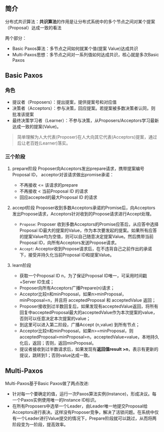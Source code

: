 ## 简介

分布式共识算法：**共识算法**的作用是让分布式系统中的多个节点之间对某个提案（Proposal）达成一致的看法

两个部分：
- Basic Paxos算法：多节点之间如何就某个值(提案 Value)达成共识
- Multi-Paxos思想：多节点之间对一系列值如何达成共识，核心就是多次Basic Paxos

## Basic Paxos
### 角色

- 提议者（Proposers）：提出提案，提供提案号和对应值
- 决策者（Acceptors）：参与决策，回应提案。若提案被多数决策者认同，则批准该提案
- 最终决策学习者（Learner）：不参与决策，从Proposers/Acceptors学习最新达成一致的提案(Value)。

> 简单理解为人大代表(Proposer)在人大向其它代表(Acceptors)提案，通过后让老百姓(Learner)落实。

### 三个阶段

1. prepare阶段
	Proposer向Acceptors发出prepare请求，携带提案编号Proposal ID，
	acceptor对该请求做出promise承诺：
	- 不再接收 <= 该请求的prepare
	- 不再接收 < 当前Proposal ID 的请求
	- 回应accepted的最大Proposal ID 的请求
	
2. accept阶段
	Proposer收到多数Acceptors承诺的Promise后，向Acceptors发出Propose请求，Acceptors针对收到的Propose请求进行Accept处理。
	- `Propose`: Proposer 收到多数Acceptors的Promise应答后，从应答中选择Proposal ID最大的提案的Value，作为本次要发起的提案。如果所有应答的提案Value均为空值，则可以自己随意决定提案Value。然后携带当前Proposal ID，向所有Acceptors发送Propose请求。
	- `Accept`: Acceptor收到Propose请求后，在不违背自己之前作出的承诺下，接受并持久化当前Proposal ID和提案Value。
    
3. learn阶段
	- 获取一个Proposal ID n，为了保证Proposal ID唯一，可采用时间戳+Server ID生成；
	- Proposer向所有Acceptors广播Prepare(n)请求；
	- Acceptor比较n和minProposal，如果n>minProposal，minProposal=n，并且将 acceptedProposal 和 acceptedValue 返回；
	- Proposer接收到过半数回复后，如果发现有acceptedValue返回，将所有回复中acceptedProposal最大的acceptedValue作为本次提案的value，否则可以任意决定本次提案的value；
	- 到这里可以进入第二阶段，广播Accept (n,value) 到所有节点；
	- Acceptor比较n和minProposal，如果n>=minProposal，则acceptedProposal=minProposal=n，acceptedValue=value，本地持久化后，返回；否则，返回minProposal。
	- 提议者接收到过半数请求后，如果发现有**返回值result >n**，表示有更新的提议，跳转到1；否则value达成一致。

## Multi-Paxos
Multi-Paxos基于Basic Paxos做了两点改进:

- 针对每一个要确定的值，运行一次Paxos算法实例(Instance)，形成决议。每一个Paxos实例使用唯一的Instance ID标识。
- 在所有Proposers中选举一个Leader，由Leader唯一地提交Proposal给Acceptors进行表决。这样没有Proposer竞争，解决了活锁问题。在系统中仅有一个Leader进行Value提交的情况下，Prepare阶段就可以跳过，从而将两阶段变为一阶段，提高效率。

